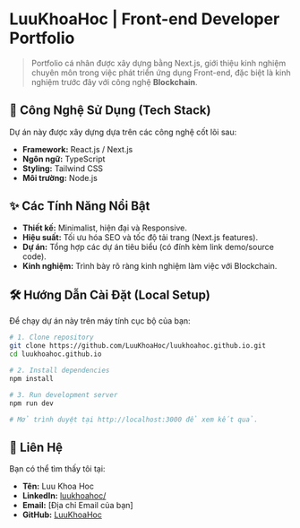 # LuuKhoaHoc | Front-end Developer Portfolio

> Portfolio cá nhân được xây dựng bằng Next.js, giới thiệu kinh nghiệm chuyên môn trong việc phát triển ứng dụng Front-end, đặc biệt là kinh nghiệm trước đây với công nghệ **Blockchain**.

## 🚀 Công Nghệ Sử Dụng (Tech Stack)

Dự án này được xây dựng dựa trên các công nghệ cốt lõi sau:

- **Framework:** React.js / Next.js
- **Ngôn ngữ:** TypeScript
- **Styling:** Tailwind CSS
- **Môi trường:** Node.js

## ✨ Các Tính Năng Nổi Bật

- **Thiết kế:** Minimalist, hiện đại và Responsive.
- **Hiệu suất:** Tối ưu hóa SEO và tốc độ tải trang (Next.js features).
- **Dự án:** Tổng hợp các dự án tiêu biểu (có đính kèm link demo/source code).
- **Kinh nghiệm:** Trình bày rõ ràng kinh nghiệm làm việc với Blockchain.

## 🛠️ Hướng Dẫn Cài Đặt (Local Setup)

Để chạy dự án này trên máy tính cục bộ của bạn:

```bash
# 1. Clone repository
git clone https://github.com/LuuKhoaHoc/luukhoahoc.github.io.git
cd luukhoahoc.github.io

# 2. Install dependencies
npm install

# 3. Run development server
npm run dev

# Mở trình duyệt tại http://localhost:3000 để xem kết quả.
```

## 📧 Liên Hệ

Bạn có thể tìm thấy tôi tại:

- **Tên:** Luu Khoa Hoc
- **LinkedIn:** [luukhoahoc/](https://www.linkedin.com/in/luukhoahoc/)
- **Email:** [Địa chỉ Email của bạn]
- **GitHub:** [LuuKhoaHoc](https://github.com/LuuKhoaHoc)
